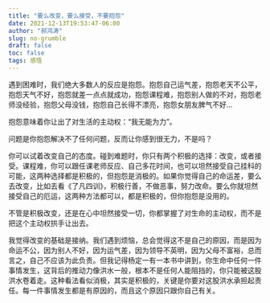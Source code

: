 ```yaml
---
title: "要么改变，要么接受，不要抱怨"
date: 2021-12-13T19:53:47-06:00
author: "郝鸿涛"
slug: no-grumble
draft: false
toc: false
tags: 感悟
---
```


遇到困难时，我们绝大多数人的反应是抱怨。抱怨自己运气差，抱怨老天不公平，抱怨天气不好，抱怨就差一点点就成功，抱怨课程难，抱怨别人做的不对，抱怨老师没经验，抱怨父母没钱，抱怨自己长得不漂亮，抱怨女朋友脾气不好...

抱怨意味着你让出了对生活的主动权：“我无能为力”。

问题是你抱怨解决不了任何问题，反而让你感到很无力，不是吗？

你可以试着改变自己的态度。碰到难题时，你只有两个积极的选择：改变，或者接受。课程难，你可以跟任课老师反应、自己多花时间，也可以坦然接受自己挂科的可能，这两种选择都是积极的，但抱怨是消极的。如果你觉得自己的命运差，要么去改变，比如去看《了凡四训》，积极行善，不做恶事，努力改命。要么你就坦然接受自己的厄运，这两种方法都可以，都是积极的，但你抱怨是没用的。

不管是积极改变，还是在心中坦然接受一切，你都掌握了对生命的主动权，而不是把这个主动权拱手让出去。

我觉得改变的基础是接纳。我们遇到烦恼，总会觉得这不是自己的原因，而是因为命运不公，因为别人不好，因为运气差，因为领导不英明，因为父母不富裕，总而言之，自己不应该为此负责。但我记得杨定一有一本书中讲到，你生命中任何一件事情发生，这背后的推动力像洪水一般，根本不是任何人能阻挡的，你只能被这股洪水卷着走。这种看法看似消极，其实是积极的，关键是你要对这股洪水承担起责任。每一件事情发生都是有原因的，而且这个原因只跟你自己有关。

